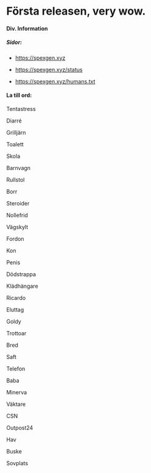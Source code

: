 # Första releasen, very wow.

#### Div. Information
##### Sidor:

- https://spexgen.xyz

- https://spexgen.xyz/status

- https://spexgen.xyz/humans.txt

#### La till ord:
Tentastress

Diarré

Grilljärn

Toalett

Skola

Barnvagn

Rullstol

Borr

Steroider

Nollefrid

Vägskylt

Fordon

Kon

Penis

Dödstrappa

Klädhängare

Ricardo

Eluttag

Goldy

Trottoar

Bred

Saft

Telefon

Baba

Minerva

Väktare

CSN

Outpost24

Hav

Buske

Sovplats

